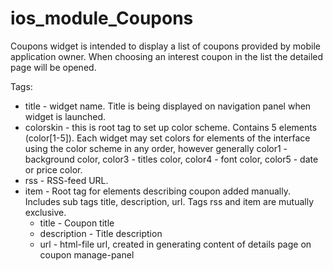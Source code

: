 # ios_module_Coupons
Coupons widget is intended to display a list of coupons provided by mobile application owner. When choosing an interest coupon in the list the detailed page will be opened.

Tags:

- title - widget name. Title is being displayed on navigation panel when widget is launched.
- colorskin - this is root tag to set up color scheme. Contains 5 elements (color[1-5]). Each widget may set colors for elements of the interface using the color scheme in any order, however generally color1 - background color, color3 - titles color, color4 - font color, color5 - date or price color.
- rss - RSS-feed URL.
- item - Root tag for elements describing coupon added manually. Includes sub tags title, description, url. Tags rss and item are mutually exclusive.
  - title - Coupon title
  - description - Title description
  - url - html-file url, created in generating content of details page on coupon manage-panel
